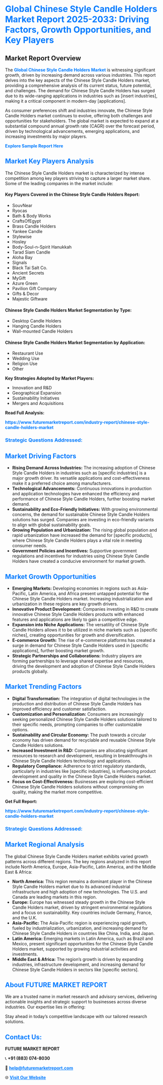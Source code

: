 <h1 style="color: #007BFF;">Global Chinese Style Candle Holders Market Report 2025-2033: Driving Factors, Growth Opportunities, and Key Players</h1>

<section id="overview">
<h2>Market Report Overview</h2>
<p>The <a href="https://www.futuremarketreport.com/industry-report/chinese-style-candle-holders-market" style="color: #007BFF; text-decoration: none;"><strong>Global Chinese Style Candle Holders Market</strong></a> is witnessing significant growth, driven by increasing demand across various industries. This report delves into the key aspects of the Chinese Style Candle Holders market, providing a comprehensive analysis of its current status, future potential, and challenges. The demand for Chinese Style Candle Holders has surged due to its wide-ranging applications in industries such as [insert industries], making it a critical component in modern-day [applications].</p>
<p>As consumer preferences shift and industries innovate, the Chinese Style Candle Holders market continues to evolve, offering both challenges and opportunities for stakeholders. The global market is expected to expand at a substantial compound annual growth rate (CAGR) over the forecast period, driven by technological advancements, emerging applications, and increasing investments by major players.</p>
</section>

<section id="overview">
<p><a href="https://www.futuremarketreport.com/request-sample/reportId=89404" style="color: #007BFF; text-decoration: none;"><strong>Explore Sample Report Here</strong></a></p>
</section>

<section id="key-players">
<h2 style="color: #007BFF;">Market Key Players Analysis</h2>
<p>The Chinese Style Candle Holders market is characterized by intense competition among key players striving to capture a larger market share. Some of the leading companies in the market include:</p>
<h4>Key Players Covered in the Chinese Style Candle Holders Report:</h4>
<ul><li>SouvNear</li><li>Ryocas</li><li>Bath &amp; Body Works</li><li>CraftsOfEgypt</li><li>Brass Candle Holders</li><li>Yankee Candle</li><li>Stylewise</li><li>Hosley</li><li>Body-Soul-n-Spirit Hanukkah</li><li>Tarad Siam Candle</li><li>Aloha Bay</li><li>Signals</li><li>Black Tai Salt Co.</li><li>Ancient Secrets</li><li>MyGift</li><li>Azure Green</li><li>Pavilion Gift Company</li><li>Gifts &amp; Decor</li><li>Majestic Giftware</li></ul>
<h4>Chinese Style Candle Holders Market Segmentation by Type:</h4>
<ul><li>Desktop Candle Holders</li><li>Hanging Candle Holders</li><li>Wall-mounted Candle Holders</li></ul>

<h4>Chinese Style Candle Holders Market Segmentation by Application:</h4>
<ul><li>Restaurant Use</li><li>Wedding Use</li><li>Religion Use</li><li>Other</li></ul>
<p><strong>Key Strategies Adopted by Market Players:</strong></p>
<ul>
<li>Innovation and R&D</li>
<li>Geographical Expansion</li>
<li>Sustainability Initiatives</li>
<li>Mergers and Acquisitions</li>
</ul>
</section>

<section>
<p><strong>Read Full Analysis: </strong></p><a href="https://www.futuremarketreport.com/industry-report/chinese-style-candle-holders-market" style="color: #007BFF; text-decoration: none;"><strong>https://www.futuremarketreport.com/industry-report/chinese-style-candle-holders-market</strong></a>
<h3 style="color: #007BFF;">Strategic Questions Addressed:</h3>
</section>

<section id="driving-factors">
<h2 style="color: #007BFF;">Market Driving Factors</h2>
<ul>
<li><strong>Rising Demand Across Industries:</strong> The increasing adoption of Chinese Style Candle Holders in industries such as [specific industries] is a major growth driver. Its versatile applications and cost-effectiveness make it a preferred choice among manufacturers.</li>
<li><strong>Technological Advancements:</strong> Continuous innovations in production and application technologies have enhanced the efficiency and performance of Chinese Style Candle Holders, further boosting market demand.</li>
<li><strong>Sustainability and Eco-Friendly Initiatives:</strong> With growing environmental concerns, the demand for sustainable Chinese Style Candle Holders solutions has surged. Companies are investing in eco-friendly variants to align with global sustainability goals.</li>
<li><strong>Growing Population and Urbanization:</strong> The rising global population and rapid urbanization have increased the demand for [specific products], where Chinese Style Candle Holders plays a vital role in meeting consumer needs.</li>
<li><strong>Government Policies and Incentives:</strong> Supportive government regulations and incentives for industries using Chinese Style Candle Holders have created a conducive environment for market growth.</li>
</ul>
</section>

<section id="growth-opportunities">
<h2 style="color: #007BFF;">Market Growth Opportunities</h2>
<ul>
<li><strong>Emerging Markets:</strong> Developing economies in regions such as Asia-Pacific, Latin America, and Africa present untapped potential for the Chinese Style Candle Holders market. Increasing industrialization and urbanization in these regions are key growth drivers.</li>
<li><strong>Innovative Product Development:</strong> Companies investing in R&D to create innovative Chinese Style Candle Holders products with enhanced features and applications are likely to gain a competitive edge.</li>
<li><strong>Expansion into Niche Applications:</strong> The versatility of Chinese Style Candle Holders allows it to be utilized in niche markets such as [specific niches], creating opportunities for growth and diversification.</li>
<li><strong>E-commerce Growth:</strong> The rise of e-commerce platforms has created a surge in demand for Chinese Style Candle Holders used in [specific applications], further boosting market growth.</li>
<li><strong>Strategic Partnerships and Collaborations:</strong> Industry players are forming partnerships to leverage shared expertise and resources, driving the development and adoption of Chinese Style Candle Holders products globally.</li>
</ul>
</section>

<section id="trending-factors">
<h2 style="color: #007BFF;">Market Trending Factors</h2>
<ul>
<li><strong>Digital Transformation:</strong> The integration of digital technologies in the production and distribution of Chinese Style Candle Holders has improved efficiency and customer satisfaction.</li>
<li><strong>Customization and Personalization:</strong> Consumers are increasingly seeking personalized Chinese Style Candle Holders solutions tailored to their specific needs, prompting companies to offer customizable options.</li>
<li><strong>Sustainability and Circular Economy:</strong> The push towards a circular economy has driven demand for recyclable and reusable Chinese Style Candle Holders solutions.</li>
<li><strong>Increased Investment in R&D:</strong> Companies are allocating significant resources to research and development, resulting in breakthroughs in Chinese Style Candle Holders technology and applications.</li>
<li><strong>Regulatory Compliance:</strong> Adherence to strict regulatory standards, particularly in industries like [specific industries], is influencing product development and quality in the Chinese Style Candle Holders market.</li>
<li><strong>Focus on Cost-Effectiveness:</strong> Businesses are exploring cost-efficient Chinese Style Candle Holders solutions without compromising on quality, making the market more competitive.</li>
</ul>
</section>

<section>
<p><strong>Get Full Report: </strong></p><a href="https://www.futuremarketreport.com/industry-report/chinese-style-candle-holders-market" style="color: #007BFF; text-decoration: none;"><strong>https://www.futuremarketreport.com/industry-report/chinese-style-candle-holders-market</strong></a>
<h3 style="color: #007BFF;">Strategic Questions Addressed:</h3>
</section>


<section id="regional-analysis">
<h2 style="color: #007BFF;">Market Regional Analysis</h2>
<p>The global Chinese Style Candle Holders market exhibits varied growth patterns across different regions. The key regions analyzed in this report include North America, Europe, Asia-Pacific, Latin America, and the Middle East & Africa:</p>
<ul>
<li><strong>North America:</strong> This region remains a dominant player in the Chinese Style Candle Holders market due to its advanced industrial infrastructure and high adoption of new technologies. The U.S. and Canada are leading markets in this region.</li>
<li><strong>Europe:</strong> Europe has witnessed steady growth in the Chinese Style Candle Holders market, driven by stringent environmental regulations and a focus on sustainability. Key countries include Germany, France, and the U.K.</li>
<li><strong>Asia-Pacific:</strong> The Asia-Pacific region is experiencing rapid growth, fueled by industrialization, urbanization, and increasing demand for Chinese Style Candle Holders in countries like China, India, and Japan.</li>
<li><strong>Latin America:</strong> Emerging markets in Latin America, such as Brazil and Mexico, present significant opportunities for the Chinese Style Candle Holders market, supported by growing industrial activities and investments.</li>
<li><strong>Middle East & Africa:</strong> The region’s growth is driven by expanding industries, infrastructure development, and increasing demand for Chinese Style Candle Holders in sectors like [specific sectors].</li>
</ul>
</section>

<footer>
<h2 style="color: #007BFF;">About FUTURE MARKET REPORT</h2>
<p>We are a trusted name in market research and advisory services, delivering actionable insights and strategic support to businesses across diverse industries. Our expertise lies in offering:</p>

<p>Stay ahead in today’s competitive landscape with our tailored research solutions.</p>

<h2 style="color: #007BFF;">Contact Us:</h2>
<p><strong>FUTURE MARKET REPORT</strong></p>
<p>📞 <strong>+91 (883) 074-8030</strong></p>
<p>📧 <strong><a href="mailto:help@futuremarketreport.com" style="color: #007BFF;">help@futuremarketreport.com</a></strong></p>
<p>🌐 <strong><a href="https://www.futuremarketreport.com/" style="color: #007BFF;">Visit Our Website</a></strong></p>
</footer>